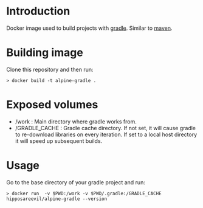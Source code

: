 # Introduction
Docker image used to build projects with [gradle](https://gradle.org). Similar to [maven](https://hub.docker.com/_/maven/).

# Building image
Clone this repository and then run:
```
> docker build -t alpine-gradle .
```

# Exposed volumes

* /work : Main directory where gradle works from.
* /GRADLE_CACHE : Gradle cache directory.
  If not set, it will cause gradle to re-download libraries on every iteration. If set to a local host directory it will speed up subsequent builds.

# Usage
Go to the base directory of your gradle project and run:
```
> docker run  -v $PWD:/work -v $PWD/.gradle:/GRADLE_CACHE hipposareevil/alpine-gradle --version
```

